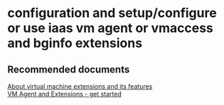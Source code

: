 <properties
	pageTitle="configuration and setup/configure or use iaas vm agent or vmaccess and bginfo extensions"
	description="configuration and setup/configure or use iaas vm agent or vmaccess and bginfo extensions"
	service="microsoft.compute"
	resource="virtualmachines"
	authors="aashu"
	displayOrder=""
	selfHelpType="generic"
	supportTopicIds="32411845"
	resourceTags="linux"
	productPesIds="15571"
	cloudEnvironments="public"
/>

# configuration and setup/configure or use iaas vm agent or vmaccess and bginfo extensions

## **Recommended documents**
[About virtual machine extensions and its features](https://azure.microsoft.com/documentation/articles/virtual-machines-windows-extensions-features/)<br>
[VM Agent and Extensions - get started](https://azure.microsoft.com/blog/vm-agent-and-extensions-part-1/)
